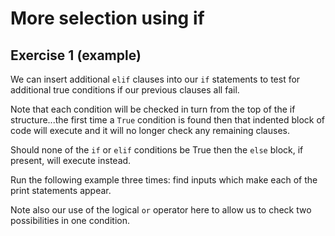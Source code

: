 # More selection using if
## Exercise 1 (example)

We can insert additional `elif` clauses into our `if` statements to test for additional true conditions if our previous clauses all fail.

Note that each condition will be checked in turn from the top of the if structure...the first time a `True` condition is found then that indented block of code will execute and it will no longer check any remaining clauses.

Should none of the `if` or `elif` conditions be True then the `else` block, if present, will execute instead.

Run the following example three times: find inputs which make each of the print statements appear.

Note also our use of the logical `or` operator here to allow us to check two possibilities in one condition.